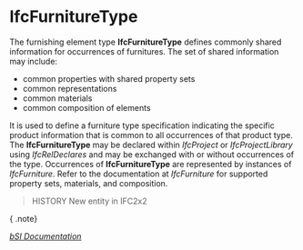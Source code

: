 IfcFurnitureType
================
The furnishing element type **IfcFurnitureType** defines commonly shared
information for occurrences of furnitures. The set of shared information may
include:  
  
* common properties with shared property sets  
* common representations  
* common materials  
* common composition of elements  
  
It is used to define a furniture type specification indicating the specific
product information that is common to all occurrences of that product type.
The **IfcFurnitureType** may be declared within _IfcProject_ or
_IfcProjectLibrary_ using _IfcRelDeclares_ and may be exchanged with or
without occurrences of the type. Occurrences of **IfcFurnitureType** are
represented by instances of _IfcFurniture_. Refer to the documentation at
_IfcFurniture_ for supported property sets, materials, and composition.  
  
> HISTORY  New entity in IFC2x2  
  
{ .note}  
>  
[ _bSI
Documentation_](https://standards.buildingsmart.org/IFC/DEV/IFC4_2/FINAL/HTML/schema/ifcsharedfacilitieselements/lexical/ifcfurnituretype.htm)


